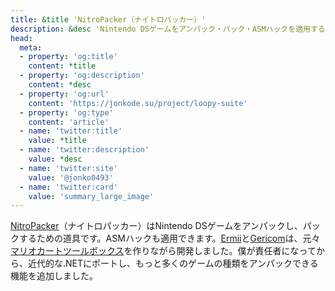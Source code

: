 ```yaml
---
title: &title 'NitroPacker（ナイトロパッカー）'
description: &desc 'Nintendo DSゲームをアンパック・パック・ASMハックを適用するための道具です。'
head:
  meta:
  - property: 'og:title'
    content: *title
  - property: 'og:description'
    content: *desc
  - property: 'og:url'
    content: 'https://jonkode.su/project/loopy-suite'
  - property: 'og:type'
    content: 'article'
  - name: 'twitter:title'
    value: *title
  - name: 'twitter:description'
    value: *desc
  - name: 'twitter:site'
    value: '@jonko0493'
  - name: 'twitter:card'
    value: 'summary_large_image'
---
```


[NitroPacker](https://github.com/haroohie-club/NitroPacker)（ナイトロパッカー）はNintendo DSゲームをアンパックし、パックするための道具です。ASMハックも適用できます。[Ermii](https://www.ermiisoft.net/)と[Gericom](https://github.com/Gericom)は、元々[マリオカートツールボックス](https://github.com/HaroohiePals/MarioKartToolbox)を作りながら開発しました。僕が責任者になってから、近代的な.NETにポートし、もっと多くのゲームの種類をアンパックできる機能を追加しました。